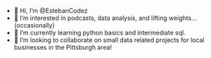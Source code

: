 - 👋 Hi, I’m @EstebanCodez
- 👀 I’m interested in podcasts, data analysis, and lifting weights... (occasionally) 
- 🌱 I’m currently learning python basics and intermediate sql.
- 💞️ I’m looking to collaborate on small data related projects for local businesses in the Pittsburgh area!

